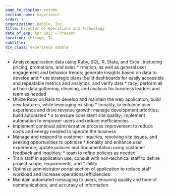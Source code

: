 ```yaml
---
page_to_display: resume
section_name: experience
order: 1
organization: Dabble, Inc.
title: Director of Operations and Technology
date_of_exp: Apr 2013 – Present
location: Chicago, IL
subtitle: 
div_class: experience dabble
---
```

* Analyze application data using Ruby, SQL, R, Stata, and Excel, including pricing, promotions, and sales * rmation, as well as general user engagement and behavior trends; generate insights based on data to develop and * ute strategic plans; build dashboards for easily accessible and repeatable metrics and analytics, and verify data * racy; perform all ad hoc data gathering, cleaning, and analysis for business leaders and team as needed
* Utilize Ruby on Rails to develop and maintain the web application; build new features, while leveraging existing * tionality, to enhance user experience and drive revenue growth; manage development priorities; build automated * s to ensure consistent site quality; implement automation to empower users and reduce inefficiencies
* Implement continual administrative process improvement to reduce costs and energy needed to operate the business
* Manage and respond to customer inquiries, resolving site issues, and seeking opportunities to optimize * tionality and enhance user experience; update policies and documentation using customer feedback and inquiries; *  team to refine policies as needed
* Train staff in application use; consult with non-technical staff to define project scope, requirements, and * ibility
* Optimize administrator portal section of application to reduce staff workload and increase operational efficiencies
* Maintain automated messaging to users, ensuring quality and tone of communications, and accuracy of information
